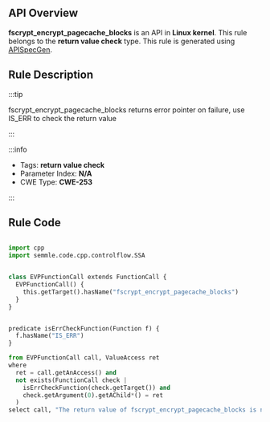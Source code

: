 ---
---


## API Overview
**fscrypt_encrypt_pagecache_blocks** is an API in **Linux kernel**. This rule belongs to the **return value check** type. This rule is generated using [APISpecGen](../../tools/APISpecGen).
## Rule Description

:::tip

fscrypt_encrypt_pagecache_blocks returns error pointer on failure, use IS_ERR to check the return value

:::

:::info

- Tags: **return value check**
- Parameter Index: **N/A**
- CWE Type: **CWE-253**

:::

## Rule Code
```python

import cpp
import semmle.code.cpp.controlflow.SSA


class EVPFunctionCall extends FunctionCall {
  EVPFunctionCall() {
    this.getTarget().hasName("fscrypt_encrypt_pagecache_blocks")
  }
}


predicate isErrCheckFunction(Function f) {
  f.hasName("IS_ERR") 
}

from EVPFunctionCall call, ValueAccess ret
where
  ret = call.getAnAccess() and
  not exists(FunctionCall check |
    isErrCheckFunction(check.getTarget()) and
    check.getArgument(0).getAChild*() = ret
  )
select call, "The return value of fscrypt_encrypt_pagecache_blocks is not checked with IS_ERR."
    
```